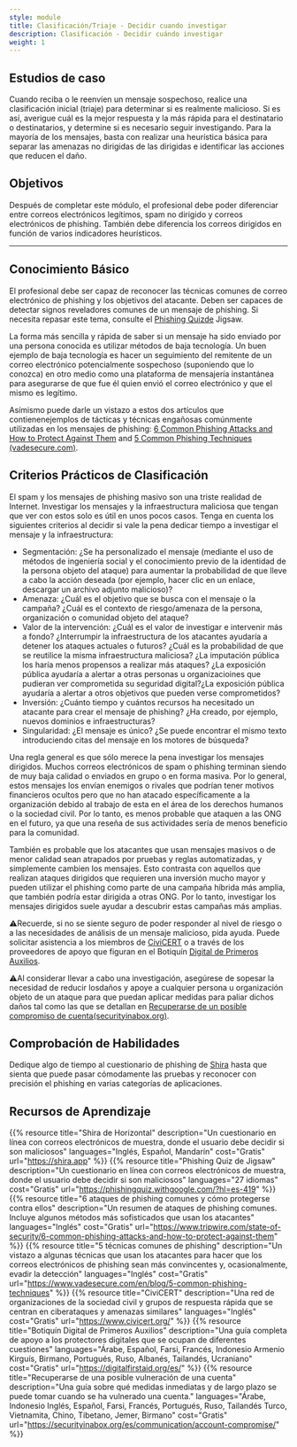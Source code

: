 ```yaml
---
style: module
title: Clasificación/Triaje - Decidir cuando investigar
description: Clasificación - Decidir cuándo investigar
weight: 1
---
```

## Estudios de caso

Cuando reciba o le reenvíen un mensaje sospechoso, realice una clasificación inicial (triaje) para determinar si es realmente malicioso. Si es así, averigue cuál es la mejor respuesta y la más rápida para el destinatario o destinatarios,  y determine si es necesario seguir investigando. Para la mayoría de los mensajes, basta con realizar una heurística básica para separar las amenazas no dirigidas de las dirigidas e identificar las acciones que reducen el daño.

## Objetivos

Después de completar este módulo, el profesional debe poder diferenciar entre correos electrónicos legítimos, spam no dirigido y correos electrónicos de phishing. También debe diferencia los correos dirigidos en función de varios indicadores heurísticos.

- - -

## Conocimiento Básico

El profesional debe ser capaz de reconocer las técnicas comunes de correo electrónico de phishing y los objetivos del atacante. Deben ser capaces de detectar signos reveladores comunes de un mensaje de phishing. Si necesita repasar este tema, consulte el [Phishing Quizde](https://phishingquiz.withgoogle.com/) Jigsaw.

La forma más sencilla y rápida de saber si un mensaje ha sido enviado por una persona conocida es utilizar métodos de baja tecnología. Un buen ejemplo de baja tecnología es hacer un seguimiento del remitente de un correo electrónico potencialmente sospechoso (suponiendo que lo conozca) en otro medio como una plataforma de mensajería instantánea para asegurarse de que fue él quien envió el correo electrónico y que el mismo es legítimo.

Asímismo puede darle un vistazo a estos dos artículos que contienenejemplos de tácticas y técnicas engañosas comúnmente utilizadas en los mensajes de phishing:
 [6 Common Phishing Attacks and How to Protect Against Them](https://www.tripwire.com/state-of-security/6-common-phishing-attacks-and-how-to-protect-against-them) and [5 Common Phishing Techniques (vadesecure.com)](https://www.vadesecure.com/en/blog/5-common-phishing-techniques).

## Criterios Prácticos de Clasificación

El spam y los mensajes de phishing masivo son una triste realidad de Internet. Investigar los mensajes y la infraestructura maliciosa que tengan que ver con estos solo es útil en unos pocos casos. Tenga en cuenta los siguientes criterios al decidir si vale la pena dedicar tiempo a investigar el mensaje y la infraestructura:

* Segmentación: ¿Se ha personalizado el mensaje (mediante el uso de métodos de ingeniería social y el conocimiento previo de la identidad de la persona objeto del ataque) para aumentar la probabilidad de que lleve a cabo la acción deseada (por ejemplo, hacer clic en un enlace, descargar un archivo adjunto malicioso)?
* Amenaza: ¿Cuál es el objetivo que se busca con el  mensaje o la campaña? ¿Cuál es el contexto de riesgo/amenaza de la persona, organización o comunidad objeto del ataque?
* Valor de la intervención: ¿Cuál es el valor de investigar e intervenir más a fondo? ¿Interrumpir la infraestructura de los atacantes ayudaría a detener los ataques actuales o futuros? ¿Cuál es la probabilidad de que se reutilice la misma infraestructura maliciosa? ¿La imputación pública los haría menos propensos a realizar más ataques? ¿La exposición pública ayudaría a alertar a otras personas u organizacioines que pudieran ver comprometida su seguridad digital?¿La exposición pública ayudaría a alertar a otros objetivos que pueden verse comprometidos?
* Inversión: ¿Cuánto tiempo y cuántos recursos ha necesitado un atacante para crear el mensaje de phishing? ¿Ha creado, por ejemplo, nuevos dominios e infraestructuras?
* Singularidad: ¿El mensaje es único? ¿Se puede encontrar el mismo texto introduciendo citas del mensaje en los motores de búsqueda?

Una regla general es que sólo merece la pena investigar los mensajes dirigidos. Muchos correos electrónicos de spam o phishing terminan siendo de muy baja calidad o enviados en grupo o en forma masiva. Por lo general, estos mensajes los envían enemigos o rivales que podrían tener motivos financieros ocultos pero que no han atacado específicamente a la organización debido al trabajo de esta en el área de los derechos humanos o  la sociedad civil. Por lo tanto, es menos probable que ataquen a las ONG en el futuro, ya que una reseña de sus actividades sería de menos beneficio para la comunidad.

También es probable que los atacantes que usan mensajes masivos o de menor calidad sean atrapados por pruebas y reglas automatizadas, y simplemente cambien los mensajes. Esto contrasta con aquellos que realizan ataques dirigidos que requieren una inversión mucho mayor y pueden utilizar el phishing como parte de una campaña híbrida más amplia, que también podría estar dirigida a otras ONG. Por lo tanto, investigar los mensajes dirigidos suele ayudar a descubrir estas campañas más amplias.

⚠️Recuerde, si no se siente seguro de poder responder al nivel de riesgo o a las necesidades de análisis de un mensaje malicioso, pida ayuda. Puede solicitar asistencia a los miembros de [CiviCERT](https://www.civicert.org/) o a través de los proveedores de apoyo que figuran en el Botiquín [Digital de Primeros Auxilios](https://digitalfirstaid.org/).

⚠️Al considerar llevar a cabo una investigación, asegúrese de sopesar la necesidad de reducir losdaños y apoye a cualquier persona u organización objeto de un ataque para que puedan aplicar medidas para paliar dichos daños tal como las que se detallan en [Recuperarse de un posible compromiso de cuenta(securityinabox.org)](https://securityinabox.org/en/communication/account-compromise/).

## Comprobación de Habilidades

Dedique algo de tiempo al cuestionario de phishing de [Shira](https://shira.app/) hasta que sienta que puede pasar cómodamente las pruebas y reconocer con precisión el phishing en varias categorías de aplicaciones.

## Recursos de Aprendizaje

{{% resource title="Shira de Horizontal" description="Un cuestionario en línea con correos electrónicos de muestra, donde el usuario debe decidir si son maliciosos" languages="Inglés, Español, Mandarín" cost="Gratis" url="https://shira.app" %}}
{{% resource title="Phishing Quiz de Jigsaw" description="Un cuestionario en línea con correos electrónicos de muestra, donde el usuario debe decidir si son maliciosos" languages="27 idiomas" cost="Gratis" url="https://phishingquiz.withgoogle.com/?hl=es-419" %}}
{{% resource title="6 ataques de phishing comunes y cómo protegerse contra ellos" description="Un resumen de ataques de phishing comunes. Incluye algunos métodos más sofisticados que usan los atacantes" languages="Inglés" cost="Gratis" url="https://www.tripwire.com/state-of-security/6-common-phishing-attacks-and-how-to-protect-against-them" %}}
{{% resource title="5 técnicas comunes de phishing" description="Un vistazo a algunas técnicas que usan los atacantes para hacer que los correos electrónicos de phishing sean más convincentes y, ocasionalmente, evadir la detección" languages="Inglés" cost="Gratis" url="https://www.vadesecure.com/en/blog/5-common-phishing-techniques" %}}
{{% resource title="CiviCERT" description="Una red de organizaciones de la sociedad civil y grupos de respuesta rápida que se centran en ciberataques y amenazas similares" languages="Inglés" cost="Gratis" url="https://www.civicert.org/" %}}
{{% resource title="Botiquín Digital de Primeros Auxilios" description="Una guía completa de apoyo a los protectores digitales que se ocupan de diferentes cuestiones" languages="Árabe, Español, Farsi, Francés, Indonesio Armenio Kirguís, Birmano, Portugués, Ruso, Albanés, Tailandés, Ucraniano" cost="Gratis" url="https://digitalfirstaid.org/es/" %}}
{{% resource title="Recuperarse de una posible vulneración de una cuenta" description="Una guía sobre qué medidas inmediatas y de largo plazo se puede tomar cuando se ha vulnerado una cuenta." languages="Árabe, Indonesio Inglés, Español, Farsi, Francés, Portugués, Ruso, Tailandés Turco, Vietnamita, Chino, Tibetano, Jemer, Birmano" cost="Gratis" url="https://securityinabox.org/es/communication/account-compromise/" %}}
